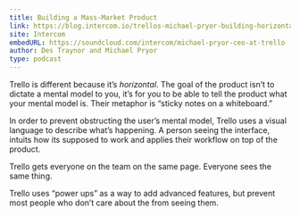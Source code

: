 ```yaml
---
title: Building a Mass-Market Product
link: https://blog.intercom.io/trellos-michael-pryor-building-horizontal-product/
site: Intercom
embedURL: https://soundcloud.com/intercom/michael-pryor-ceo-at-trello
author: Des Traynor and Michael Pryor
type: podcast
---
```


Trello is different because it’s *horizontal*. The goal of the product isn’t to dictate a mental
model to you, it’s for you to be able to tell the product what your mental model is. Their metaphor
is “sticky notes on a whiteboard.”

In order to prevent obstructing the user’s mental model, Trello uses a visual language to describe
what’s happening. A person seeing the interface, intuits how its supposed to work and applies their
workflow on top of the product.

Trello gets everyone on the team on the same page. Everyone sees the same thing.

Trello uses “power ups” as a way to add advanced features, but prevent most people who don’t care
about the from seeing them.
